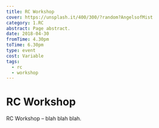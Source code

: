 ```yaml
---
title: RC Workshop
cover: https://unsplash.it/400/300/?random?AngelsofMist
category: 1.RC
abstract: Page abstract.
date: 2018-04-30
fromTime: 4.30pm
toTime: 6.30pm
type: event
cost: Variable
tags:
  - rc
  - workshop
---
```


# RC Workshop

RC Workshop – blah blah blah.
